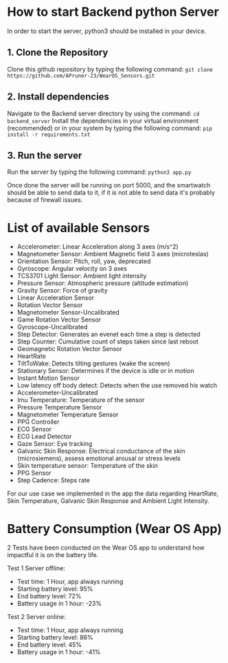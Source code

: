 # How to start Backend python Server
In order to start the server, python3 should be installed in your device.

## 1. Clone the Repository
Clone this github repository by typing the following command:
`git clone https://github.com/APruner-23/WearOS_Sensors.git`

## 2. Install dependencies
Navigate to the Backend server directory by using the command:
`cd backend_server`
Install the dependencies in your virtual environment (recommended) or in your system by typing the following command:
`pip install -r requirements.txt`

## 3. Run the server
Run the server by typing the following command:
`python3 app.py`

Once done the server will be running on port 5000, and the smartwatch should be able to send data to it, if it is not able to send data it's probably because of firewall issues.

# List of available Sensors
- Accelerometer: Linear Acceleration along 3 axes (m/s^2)
- Magnetometer Sensor: Ambient Magnetic field 3 axes (microteslas)
- Orientation Sensor: Pitch, roll, yaw, deprecated
- Gyroscope: Angular velocity on 3 axes
- TCS3701 Light Sensor: Ambient light intensity
- Pressure Sensor: Atmospheric pressure (altitude estimation)
- Gravity Sensor: Force of gravity
- Linear Acceleration Sensor
- Rotation Vector Sensor
- Magnetometer Sensor-Uncalibrated
- Game Rotation Vector Sensor
- Gyroscope-Uncalibrated
- Step Detector: Generates an evenet each time a step is detected
- Step Counter: Cumulative count of steps taken since last reboot
- Geomagnetic Rotation Vector Sensor
- HeartRate
- TiltToWake: Detects tilting gestures (wake the screen)
- Stationary Sensor: Determines if the device is idle or in motion
- Instant Motion Sensor
- Low latency off body detect: Detects when the use removed his watch
- Accelerometer-Uncalibrated
- Imu Temperature: Temperature of the sensor
- Pressure Temperature Sensor 
- Magnetometer Temperature Sensor
- PPG Controller
- ECG Sensor
- ECG Lead Detector
- Gaze Sensor: Eye tracking
- Galvanic Skin Response: Electrical conductance of the skin (microsiemens), assess emotional arousal or stress levels
- Skin temperature sensor: Temperature of the skin
- PPG Sensor
- Step Cadence: Steps rate

For our use case we implemented in the app the data regarding HeartRate, Skin Temperature, Galvanic Skin Response and Ambient Light Intensity.

# Battery Consumption (Wear OS App)

2 Tests have been conducted on the Wear OS app to understand how impactful it is on the battery life.

Test 1 Server offline:
- Test time: 1 Hour, app always running
- Starting battery level: 95%
- End battery level: 72%
- Battery usage in 1 hour: -23%

Test 2 Server online:
- Test time: 1 Hour, app always running
- Starting battery level: 86%
- End battery level: 45%
- Battery usage in 1 hour: -41%
